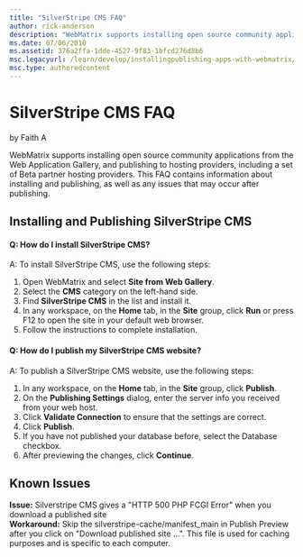 ```yaml
---
title: "SilverStripe CMS FAQ"
author: rick-anderson
description: "WebMatrix supports installing open source community applications from the Web Application Gallery, and publishing to hosting providers, including a set of Be..."
ms.date: 07/06/2010
ms.assetid: 376a2ffa-1dde-4527-9f83-1bfcd276d8b6
msc.legacyurl: /learn/develop/installingpublishing-apps-with-webmatrix/silverstripe-cms-faq
msc.type: authoredcontent
---
```

# SilverStripe CMS FAQ

by Faith A

WebMatrix supports installing open source community applications from the Web Application Gallery, and publishing to hosting providers, including a set of Beta partner hosting providers. This FAQ contains information about installing and publishing, as well as any issues that may occur after publishing.

## Installing and Publishing SilverStripe CMS

#### Q: How do I install SilverStripe CMS?

A: To install SilverStripe CMS, use the following steps:

1. Open WebMatrix and select **Site from Web Gallery**.
2. Select the **CMS** category on the left-hand side.
3. Find **SilverStripe CMS** in the list and install it.
4. In any workspace, on the **Home** tab, in the **Site** group, click **Run** or press F12 to open the site in your default web browser.
5. Follow the instructions to complete installation.

#### Q: How do I publish my SilverStripe CMS website?

A: To publish a SilverStripe CMS website, use the following steps:

1. In any workspace, on the **Home** tab, in the **Site** group, click **Publish**.
2. On the **Publishing Settings** dialog, enter the server info you received from your web host.
3. Click **Validate Connection** to ensure that the settings are correct.
4. Click **Publish**.
5. If you have not published your database before, select the Database checkbox.
6. After previewing the changes, click **Continue**.

## Known Issues

**Issue:** Silverstripe CMS gives a "HTTP 500 PHP FCGI Error" when you download a published site  
**Workaround:** Skip the silverstripe-cache/manifest\_main in Publish Preview after you click on "Download published site …". This file is used for caching purposes and is specific to each computer.
